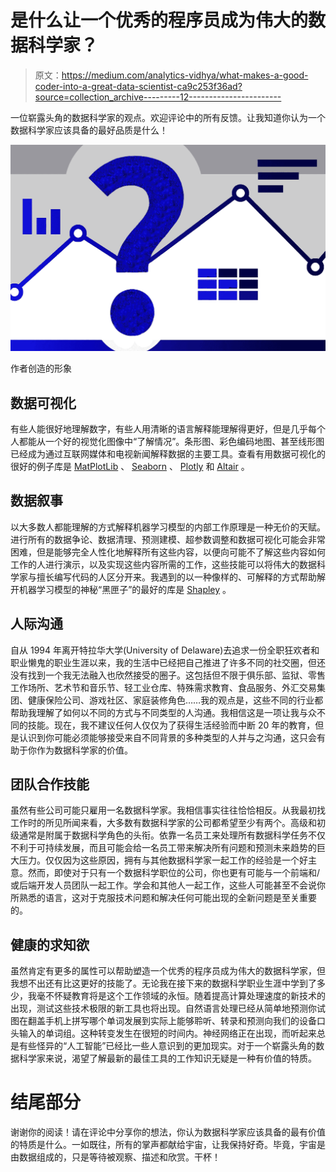 # 是什么让一个优秀的程序员成为伟大的数据科学家？

> 原文：<https://medium.com/analytics-vidhya/what-makes-a-good-coder-into-a-great-data-scientist-ca9c253f36ad?source=collection_archive---------12----------------------->

一位崭露头角的数据科学家的观点。欢迎评论中的所有反馈。让我知道你认为一个数据科学家应该具备的最好品质是什么！

![](img/5dbe681eb6d7d4dc5976b2f2fa4acaae.png)

作者创造的形象

## 数据可视化

有些人能很好地理解数字，有些人用清晰的语言解释能理解得更好，但是几乎每个人都能从一个好的视觉化图像中“了解情况”。条形图、彩色编码地图、甚至线形图已经成为通过互联网媒体和电视新闻解释数据的主要工具。查看有用数据可视化的很好的例子库是 [MatPlotLib](https://matplotlib.org/) 、 [Seaborn](https://seaborn.pydata.org/) 、 [Plotly](https://chart-studio.plotly.com/feed/?_ga=2.230398235.667386343.1604877626-797187231.1604877626#/) 和 [Altair](https://altair-viz.github.io/) 。

## 数据叙事

以大多数人都能理解的方式解释机器学习模型的内部工作原理是一种无价的天赋。进行所有的数据争论、数据清理、预测建模、超参数调整和数据可视化可能会非常困难，但是能够完全人性化地解释所有这些内容，以便向可能不了解这些内容如何工作的人进行演示，以及实现这些内容所需的工作，这些技能可以将伟大的数据科学家与擅长编写代码的人区分开来。我遇到的以一种像样的、可解释的方式帮助解开机器学习模型的神秘“黑匣子”的最好的库是 [Shapley](https://github.com/slundberg/shap) 。

## 人际沟通

自从 1994 年离开特拉华大学(University of Delaware)去追求一份全职狂欢者和职业懒鬼的职业生涯以来，我的生活中已经把自己推进了许多不同的社交圈，但还没有找到一个我无法融入也欣然接受的圈子。这包括但不限于俱乐部、监狱、零售工作场所、艺术节和音乐节、轻工业仓库、特殊需求教育、食品服务、外汇交易集团、健康保险公司、游戏社区、家庭装修角色……我的观点是，这些不同的行业都帮助我理解了如何以不同的方式与不同类型的人沟通。我相信这是一项让我与众不同的技能。现在，我不建议任何人仅仅为了获得生活经验而中断 20 年的教育，但是认识到你可能必须能够接受来自不同背景的多种类型的人并与之沟通，这只会有助于你作为数据科学家的价值。

## 团队合作技能

虽然有些公司可能只雇用一名数据科学家。我相信事实往往恰恰相反。从我最初找工作时的所见所闻来看，大多数有数据科学家的公司都希望至少有两个。高级和初级通常是附属于数据科学角色的头衔。依靠一名员工来处理所有数据科学任务不仅不利于可持续发展，而且可能会给一名员工带来解决所有问题和预测未来趋势的巨大压力。仅仅因为这些原因，拥有与其他数据科学家一起工作的经验是一个好主意。然而，即使对于只有一个数据科学职位的公司，你也更有可能与一个前端和/或后端开发人员团队一起工作。学会和其他人一起工作，这些人可能甚至不会说你所熟悉的语言，这对于克服技术问题和解决任何可能出现的全新问题是至关重要的。

## 健康的求知欲

虽然肯定有更多的属性可以帮助塑造一个优秀的程序员成为伟大的数据科学家，但我想不出还有比这更好的技能了。无论我在接下来的数据科学职业生涯中学到了多少，我毫不怀疑教育将是这个工作领域的永恒。随着提高计算处理速度的新技术的出现，测试这些技术极限的新工具也将出现。自然语言处理已经从简单地预测你试图在翻盖手机上拼写哪个单词发展到实际上能够聆听、转录和预测向我们的设备口头输入的单词组。这种转变发生在很短的时间内。神经网络正在出现，而听起来总是有些怪异的“人工智能”已经比一些人意识到的更加现实。对于一个崭露头角的数据科学家来说，渴望了解最新的最佳工具的工作知识无疑是一种有价值的特质。

# 结尾部分

谢谢你的阅读！请在评论中分享你的想法，你认为数据科学家应该具备的最有价值的特质是什么。一如既往，所有的掌声都献给宇宙，让我保持好奇。毕竟，宇宙是由数据组成的，只是等待被观察、描述和欣赏。干杯！